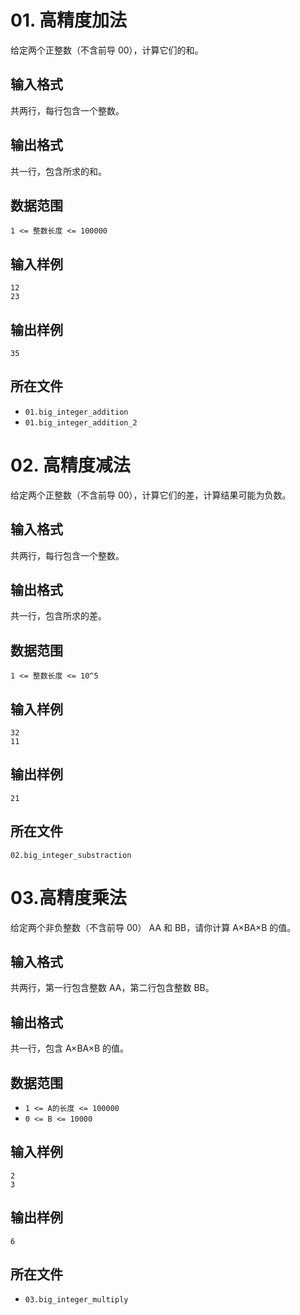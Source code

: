 # 01. 高精度加法

给定两个正整数（不含前导 00），计算它们的和。

## 输入格式

共两行，每行包含一个整数。

## 输出格式

共一行，包含所求的和。

## 数据范围

`1 <= 整数长度 <= 100000`

## 输入样例

```
12
23
```

## 输出样例

```
35
```

## 所在文件

* `01.big_integer_addition` 
* `01.big_integer_addition_2` 



# 02. 高精度减法

给定两个正整数（不含前导 00），计算它们的差，计算结果可能为负数。

## 输入格式

共两行，每行包含一个整数。

## 输出格式

共一行，包含所求的差。

## 数据范围

`1 <= 整数长度 <= 10^5`

## 输入样例

```
32
11
```

## 输出样例

```
21
```

## 所在文件

`02.big_integer_substraction`

# 03.高精度乘法

给定两个非负整数（不含前导 00） AA 和 BB，请你计算 A×BA×B 的值。

## 输入格式

共两行，第一行包含整数 AA，第二行包含整数 BB。

## 输出格式

共一行，包含 A×BA×B 的值。

## 数据范围

* `1 <= A的长度 <= 100000`
* `0 <= B <= 10000`

## 输入样例

```
2
3
```

## 输出样例

```
6
```

## 所在文件

* `03.big_integer_multiply`
